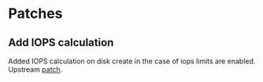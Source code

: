 # Patches

## Add IOPS calculation

Added IOPS calculation on disk create in the case of iops limits are enabled. Upstream [patch](https://github.com/vmware/cloud-director-named-disk-csi-driver/pull/241).

